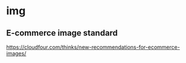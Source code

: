 # img

## E-commerce image standard

https://cloudfour.com/thinks/new-recommendations-for-ecommerce-images/
